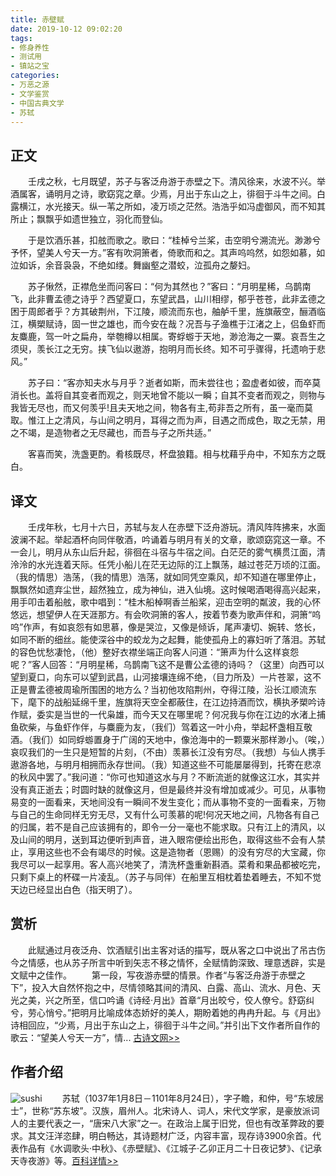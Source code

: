 ```yaml
---
title: 赤壁赋
date: 2019-10-12 09:02:20
tags: 
- 修身养性
- 测试用
- 镇站之宝
categories:
- 万恶之源
- 文学鉴赏
- 中国古典文学
- 苏轼
---
```


## 正文

　　壬戌之秋，七月既望，苏子与客泛舟游于赤壁之下。清风徐来，水波不兴。举酒属客，诵明月之诗，歌窈窕之章。少焉，月出于东山之上，徘徊于斗牛之间。白露横江，水光接天。纵一苇之所如，凌万顷之茫然。浩浩乎如冯虚御风，而不知其所止；飘飘乎如遗世独立，羽化而登仙。

　　于是饮酒乐甚，扣舷而歌之。歌曰：“桂棹兮兰桨，击空明兮溯流光。渺渺兮予怀，望美人兮天一方。”客有吹洞箫者，倚歌而和之。其声呜呜然，如怨如慕，如泣如诉，余音袅袅，不绝如缕。舞幽壑之潜蛟，泣孤舟之嫠妇。

　　苏子愀然，正襟危坐而问客曰：“何为其然也？”客曰：“月明星稀，乌鹊南飞，此非曹孟德之诗乎？西望夏口，东望武昌，山川相缪，郁乎苍苍，此非孟德之困于周郎者乎？方其破荆州，下江陵，顺流而东也，舳舻千里，旌旗蔽空，酾酒临江，横槊赋诗，固一世之雄也，而今安在哉？况吾与子渔樵于江渚之上，侣鱼虾而友麋鹿，驾一叶之扁舟，举匏樽以相属。寄蜉蝣于天地，渺沧海之一粟。哀吾生之须臾，羡长江之无穷。挟飞仙以遨游，抱明月而长终。知不可乎骤得，托遗响于悲风。”

　　苏子曰：“客亦知夫水与月乎？逝者如斯，而未尝往也；盈虚者如彼，而卒莫消长也。盖将自其变者而观之，则天地曾不能以一瞬；自其不变者而观之，则物与我皆无尽也，而又何羡乎!且夫天地之间，物各有主,苟非吾之所有，虽一毫而莫取。惟江上之清风，与山间之明月，耳得之而为声，目遇之而成色，取之无禁，用之不竭，是造物者之无尽藏也，而吾与子之所共适。”

　　客喜而笑，洗盏更酌。肴核既尽，杯盘狼籍。相与枕藉乎舟中，不知东方之既白。

## 译文

　　壬戌年秋，七月十六日，苏轼与友人在赤壁下泛舟游玩。清风阵阵拂来，水面波澜不起。举起酒杯向同伴敬酒，吟诵着与明月有关的文章，歌颂窈窕这一章。不一会儿，明月从东山后升起，徘徊在斗宿与牛宿之间。白茫茫的雾气横贯江面，清泠泠的水光连着天际。任凭小船儿在茫无边际的江上飘荡，越过苍茫万顷的江面。（我的情思）浩荡，（我的情思）浩荡，就如同凭空乘风，却不知道在哪里停止，飘飘然如遗弃尘世，超然独立，成为神仙，进入仙境。这时候喝酒喝得高兴起来，用手叩击着船舷，歌中唱到：“桂木船棹啊香兰船桨，迎击空明的粼波，我的心怀悠远，想望伊人在天涯那方。有会吹洞箫的客人，按着节奏为歌声伴和，洞箫“呜呜”作声，有如哀怨有如思慕，像是哭泣，又像是倾诉，尾声凄切、婉转、悠长，如同不断的细丝。能使深谷中的蛟龙为之起舞，能使孤舟上的寡妇听了落泪。苏轼的容色忧愁凄怆，（他）整好衣襟坐端正向客人问道：“箫声为什么这样哀怨呢？”客人回答：“月明星稀，乌鹊南飞这不是曹公孟德的诗吗？（这里）向西可以望到夏口，向东可以望到武昌，山河接壤连绵不绝，（目力所及）一片苍翠，这不正是曹孟德被周瑜所围困的地方么？当初他攻陷荆州，夺得江陵，沿长江顺流东下，麾下的战船延绵千里，旌旗将天空全都蔽住，在江边持酒而饮，横执矛槊吟诗作赋，委实是当世的一代枭雄，而今天又在哪里呢？何况我与你在江边的水渚上捕鱼砍柴，与鱼虾作伴，与麋鹿为友，（我们）驾着这一叶小舟，举起杯盏相互敬酒。（我们）如同蜉蝣置身于广阔的天地中，像沧海中的一颗粟米那样渺小。（唉，）哀叹我们的一生只是短暂的片刻，（不由）羡慕长江没有穷尽。（我想）与仙人携手遨游各地，与明月相拥而永存世间。（我）知道这些不可能屡屡得到，托寄在悲凉的秋风中罢了。”我问道：“你可也知道这水与月？不断流逝的就像这江水，其实并没有真正逝去；时圆时缺的就像这月，但是最终并没有增加或减少。可见，从事物易变的一面看来，天地间没有一瞬间不发生变化；而从事物不变的一面看来，万物与自己的生命同样无穷无尽，又有什么可羡慕的呢!何况天地之间，凡物各有自己的归属，若不是自己应该拥有的，即令一分一毫也不能求取。只有江上的清风，以及山间的明月，送到耳边便听到声音，进入眼帘便绘出形色，取得这些不会有人禁止，享用这些也不会有竭尽的时候。这是造物者（恩赐）的没有穷尽的大宝藏，你我尽可以一起享用。客人高兴地笑了，清洗杯盏重新斟酒。菜肴和果品都被吃完，只剩下桌上的杯碟一片凌乱。（苏子与同伴）在船里互相枕着垫着睡去，不知不觉天边已经显出白色（指天明了）。

## 赏析

　　此赋通过月夜泛舟、饮酒赋引出主客对话的描写，既从客之口中说出了吊古伤今之情感，也从苏子所言中听到矢志不移之情怀，全赋情韵深致、理意透辟，实是文赋中之佳作。
　　第一段，写夜游赤壁的情景。作者“与客泛舟游于赤壁之下”，投入大自然怀抱之中，尽情领略其间的清风、白露、高山、流水、月色、天光之美，兴之所至，信口吟诵《诗经·月出》首章“月出皎兮，佼人僚兮。舒窈纠兮，劳心悄兮。”把明月比喻成体态娇好的美人，期盼着她的冉冉升起。与《月出》诗相回应，“少焉，月出于东山之上，徘徊于斗牛之间。”并引出下文作者所自作的歌云：“望美人兮天一方”，情... [古诗文网>>](https://so.gushiwen.org/shangxi_2338.aspx)

## 作者介绍

![sushi](/images/sushi.jpg) 　　苏轼（1037年1月8日－1101年8月24日），字子瞻，和仲，号“东坡居士”，世称“苏东坡”。汉族，眉州人。北宋诗人、词人，宋代文学家，是豪放派词人的主要代表之一，“唐宋八大家”之一。在政治上属于旧党，但也有改革弊政的要求。其文汪洋恣肆，明白畅达，其诗题材广泛，内容丰富，现存诗3900余首。代表作品有《水调歌头·中秋》、《赤壁赋》、《江城子·乙卯正月二十日夜记梦》、《记承天寺夜游》等。[百科详情>>](https://baike.baidu.com/item/%E8%8B%8F%E8%BD%BC/53906?fr=kg_hanyu)